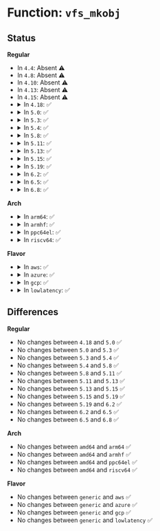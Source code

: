 # Function: <code>vfs_mkobj</code>

## Status
<b>Regular</b>
<ul>
<li>
In <code>4.4</code>: Absent ⚠️
</li>
<li>
In <code>4.8</code>: Absent ⚠️
</li>
<li>
In <code>4.10</code>: Absent ⚠️
</li>
<li>
In <code>4.13</code>: Absent ⚠️
</li>
<li>
In <code>4.15</code>: Absent ⚠️
</li>
<li>
<details>
<summary>In <code>4.18</code>: ✅</summary>

```c
int vfs_mkobj(struct dentry *dentry, umode_t mode, int (*f)(struct dentry *, umode_t, void *), void *arg);
```

**Collision:** Unique Global

**Inline:** No

**Transformation:** False

**Instances:**

```
In fs/namei.c (ffffffff812a9170)
Location: fs/namei.c:2900
Inline: False
Direct callers:
  - kernel/bpf/inode.c:bpf_obj_pin_user
  - ipc/mqueue.c:do_mq_open
```
**Symbols:**

```
ffffffff812a9170-ffffffff812a9309: vfs_mkobj (STB_GLOBAL)
```
</details>
</li>
<li>
<details>
<summary>In <code>5.0</code>: ✅</summary>

```c
int vfs_mkobj(struct dentry *dentry, umode_t mode, int (*f)(struct dentry *, umode_t, void *), void *arg);
```

**Collision:** Unique Global

**Inline:** No

**Transformation:** False

**Instances:**

```
In fs/namei.c (ffffffff812bef90)
Location: fs/namei.c:2919
Inline: False
Direct callers:
  - kernel/bpf/inode.c:bpf_obj_pin_user
  - ipc/mqueue.c:do_mq_open
```
**Symbols:**

```
ffffffff812bef90-ffffffff812bf129: vfs_mkobj (STB_GLOBAL)
```
</details>
</li>
<li>
<details>
<summary>In <code>5.3</code>: ✅</summary>

```c
int vfs_mkobj(struct dentry *dentry, umode_t mode, int (*f)(struct dentry *, umode_t, void *), void *arg);
```

**Collision:** Unique Global

**Inline:** No

**Transformation:** False

**Instances:**

```
In fs/namei.c (ffffffff812dbb90)
Location: fs/namei.c:2917
Inline: False
Direct callers:
  - kernel/bpf/inode.c:bpf_obj_pin_user
  - kernel/bpf/inode.c:bpf_obj_pin_user
  - ipc/mqueue.c:do_mq_open
```
**Symbols:**

```
ffffffff812dbb90-ffffffff812dbd27: vfs_mkobj (STB_GLOBAL)
```
</details>
</li>
<li>
<details>
<summary>In <code>5.4</code>: ✅</summary>

```c
int vfs_mkobj(struct dentry *dentry, umode_t mode, int (*f)(struct dentry *, umode_t, void *), void *arg);
```

**Collision:** Unique Global

**Inline:** No

**Transformation:** False

**Instances:**

```
In fs/namei.c (ffffffff812ed6a0)
Location: fs/namei.c:2910
Inline: False
Direct callers:
  - kernel/bpf/inode.c:bpf_obj_pin_user
  - kernel/bpf/inode.c:bpf_obj_pin_user
  - ipc/mqueue.c:do_mq_open
```
**Symbols:**

```
ffffffff812ed6a0-ffffffff812ed837: vfs_mkobj (STB_GLOBAL)
```
</details>
</li>
<li>
<details>
<summary>In <code>5.8</code>: ✅</summary>

```c
int vfs_mkobj(struct dentry *dentry, umode_t mode, int (*f)(struct dentry *, umode_t, void *), void *arg);
```

**Collision:** Unique Global

**Inline:** No

**Transformation:** False

**Instances:**

```
In fs/namei.c (ffffffff81324a00)
Location: fs/namei.c:2812
Inline: False
Direct callers:
  - kernel/bpf/inode.c:bpf_obj_pin_user
  - kernel/bpf/inode.c:bpf_obj_pin_user
  - kernel/bpf/inode.c:bpf_obj_pin_user
  - ipc/mqueue.c:do_mq_open
```
**Symbols:**

```
ffffffff81324a00-ffffffff81324bdd: vfs_mkobj (STB_GLOBAL)
```
</details>
</li>
<li>
<details>
<summary>In <code>5.11</code>: ✅</summary>

```c
int vfs_mkobj(struct dentry *dentry, umode_t mode, int (*f)(struct dentry *, umode_t, void *), void *arg);
```

**Collision:** Unique Global

**Inline:** No

**Transformation:** False

**Instances:**

```
In fs/namei.c (ffffffff813301f0)
Location: fs/namei.c:2810
Inline: False
Direct callers:
  - kernel/bpf/inode.c:bpf_obj_pin_user
  - kernel/bpf/inode.c:bpf_obj_pin_user
  - kernel/bpf/inode.c:bpf_obj_pin_user
  - ipc/mqueue.c:do_mq_open
```
**Symbols:**

```
ffffffff813301f0-ffffffff813303b2: vfs_mkobj (STB_GLOBAL)
```
</details>
</li>
<li>
<details>
<summary>In <code>5.13</code>: ✅</summary>

```c
int vfs_mkobj(struct dentry *dentry, umode_t mode, int (*f)(struct dentry *, umode_t, void *), void *arg);
```

**Collision:** Unique Global

**Inline:** No

**Transformation:** False

**Instances:**

```
In fs/namei.c (ffffffff81336ab0)
Location: fs/namei.c:2919
Inline: False
Direct callers:
  - kernel/bpf/inode.c:bpf_obj_pin_user
  - kernel/bpf/inode.c:bpf_obj_pin_user
  - kernel/bpf/inode.c:bpf_obj_pin_user
  - ipc/mqueue.c:do_mq_open
```
**Symbols:**

```
ffffffff81336ab0-ffffffff81336c57: vfs_mkobj (STB_GLOBAL)
```
</details>
</li>
<li>
<details>
<summary>In <code>5.15</code>: ✅</summary>

```c
int vfs_mkobj(struct dentry *dentry, umode_t mode, int (*f)(struct dentry *, umode_t, void *), void *arg);
```

**Collision:** Unique Global

**Inline:** No

**Transformation:** False

**Instances:**

```
In fs/namei.c (ffffffff81384490)
Location: fs/namei.c:2988
Inline: False
Direct callers:
  - kernel/bpf/inode.c:bpf_obj_pin_user
  - kernel/bpf/inode.c:bpf_obj_pin_user
  - kernel/bpf/inode.c:bpf_obj_pin_user
  - ipc/mqueue.c:do_mq_open
```
**Symbols:**

```
ffffffff81384490-ffffffff8138464b: vfs_mkobj (STB_GLOBAL)
```
</details>
</li>
<li>
<details>
<summary>In <code>5.19</code>: ✅</summary>

```c
int vfs_mkobj(struct dentry *dentry, umode_t mode, int (*f)(struct dentry *, umode_t, void *), void *arg);
```

**Collision:** Unique Global

**Inline:** No

**Transformation:** False

**Instances:**

```
In fs/namei.c (ffffffff81402df0)
Location: fs/namei.c:3084
Inline: False
Direct callers:
  - kernel/bpf/inode.c:bpf_obj_pin_user
  - kernel/bpf/inode.c:bpf_obj_pin_user
  - kernel/bpf/inode.c:bpf_obj_pin_user
  - ipc/mqueue.c:do_mq_open
```
**Symbols:**

```
ffffffff81402df0-ffffffff81402fc1: vfs_mkobj (STB_GLOBAL)
```
</details>
</li>
<li>
<details>
<summary>In <code>6.2</code>: ✅</summary>

```c
int vfs_mkobj(struct dentry *dentry, umode_t mode, int (*f)(struct dentry *, umode_t, void *), void *arg);
```

**Collision:** Unique Global

**Inline:** No

**Transformation:** False

**Instances:**

```
In fs/namei.c (ffffffff8148d1e0)
Location: fs/namei.c:3122
Inline: False
Direct callers:
  - kernel/bpf/inode.c:bpf_obj_pin_user
  - kernel/bpf/inode.c:bpf_obj_pin_user
  - kernel/bpf/inode.c:bpf_obj_pin_user
  - ipc/mqueue.c:do_mq_open
```
**Symbols:**

```
ffffffff8148d1e0-ffffffff8148d3b1: vfs_mkobj (STB_GLOBAL)
```
</details>
</li>
<li>
<details>
<summary>In <code>6.5</code>: ✅</summary>

```c
int vfs_mkobj(struct dentry *dentry, umode_t mode, int (*f)(struct dentry *, umode_t, void *), void *arg);
```

**Collision:** Unique Global

**Inline:** No

**Transformation:** False

**Instances:**

```
In fs/namei.c (ffffffff814c27b0)
Location: fs/namei.c:3201
Inline: False
Direct callers:
  - kernel/bpf/inode.c:bpf_obj_pin_user
  - kernel/bpf/inode.c:bpf_obj_pin_user
  - kernel/bpf/inode.c:bpf_obj_pin_user
  - ipc/mqueue.c:do_mq_open
```
**Symbols:**

```
ffffffff814c27b0-ffffffff814c299b: vfs_mkobj (STB_GLOBAL)
```
</details>
</li>
<li>
<details>
<summary>In <code>6.8</code>: ✅</summary>

```c
int vfs_mkobj(struct dentry *dentry, umode_t mode, int (*f)(struct dentry *, umode_t, void *), void *arg);
```

**Collision:** Unique Global

**Inline:** No

**Transformation:** False

**Instances:**

```
In fs/namei.c (ffffffff814f4c70)
Location: fs/namei.c:3209
Inline: False
Direct callers:
  - kernel/bpf/inode.c:bpf_obj_pin_user
  - kernel/bpf/inode.c:bpf_obj_pin_user
  - kernel/bpf/inode.c:bpf_obj_pin_user
  - ipc/mqueue.c:do_mq_open
```
**Symbols:**

```
ffffffff814f4c70-ffffffff814f4e5b: vfs_mkobj (STB_GLOBAL)
```
</details>
</li>
</ul>
<b>Arch</b>
<ul>
<li>
<details>
<summary>In <code>arm64</code>: ✅</summary>

```c
int vfs_mkobj(struct dentry *dentry, umode_t mode, int (*f)(struct dentry *, umode_t, void *), void *arg);
```

**Collision:** Unique Global

**Inline:** No

**Transformation:** False

**Instances:**

```
In fs/namei.c (ffff800010396cd0)
Location: fs/namei.c:2910
Inline: False
Direct callers:
  - kernel/bpf/inode.c:bpf_obj_pin_user
  - kernel/bpf/inode.c:bpf_obj_pin_user
  - ipc/mqueue.c:do_mq_open
```
**Symbols:**

```
ffff800010396cd0-ffff800010396e5c: vfs_mkobj (STB_GLOBAL)
```
</details>
</li>
<li>
<details>
<summary>In <code>armhf</code>: ✅</summary>

```c
int vfs_mkobj(struct dentry *dentry, umode_t mode, int (*f)(struct dentry *, umode_t, void *), void *arg);
```

**Collision:** Unique Global

**Inline:** No

**Transformation:** False

**Instances:**

```
In fs/namei.c (c057c31c)
Location: fs/namei.c:2910
Inline: False
Direct callers:
  - kernel/bpf/inode.c:bpf_obj_pin_user
  - ipc/mqueue.c:__se_sys_mq_open
```
**Symbols:**

```
c057c31c-c057c4d0: vfs_mkobj (STB_GLOBAL)
```
</details>
</li>
<li>
<details>
<summary>In <code>ppc64el</code>: ✅</summary>

```c
int vfs_mkobj(struct dentry *dentry, umode_t mode, int (*f)(struct dentry *, umode_t, void *), void *arg);
```

**Collision:** Unique Global

**Inline:** No

**Transformation:** False

**Instances:**

```
In fs/namei.c (c00000000048f4f0)
Location: fs/namei.c:2910
Inline: False
Direct callers:
  - kernel/bpf/inode.c:bpf_obj_pin_user
  - kernel/bpf/inode.c:bpf_obj_pin_user
  - ipc/mqueue.c:do_mq_open
```
**Symbols:**

```
c00000000048f4f0-c00000000048f728: vfs_mkobj (STB_GLOBAL)
```
</details>
</li>
<li>
<details>
<summary>In <code>riscv64</code>: ✅</summary>

```c
int vfs_mkobj(struct dentry *dentry, umode_t mode, int (*f)(struct dentry *, umode_t, void *), void *arg);
```

**Collision:** Unique Global

**Inline:** No

**Transformation:** False

**Instances:**

```
In fs/namei.c (ffffffe000264f92)
Location: fs/namei.c:2910
Inline: False
Direct callers:
  - kernel/bpf/inode.c:bpf_obj_pin_user
  - kernel/bpf/inode.c:bpf_obj_pin_user
  - ipc/mqueue.c:__se_sys_mq_open
```
**Symbols:**

```
ffffffe000264f92-ffffffe0002650b6: vfs_mkobj (STB_GLOBAL)
```
</details>
</li>
</ul>
<b>Flavor</b>
<ul>
<li>
<details>
<summary>In <code>aws</code>: ✅</summary>

```c
int vfs_mkobj(struct dentry *dentry, umode_t mode, int (*f)(struct dentry *, umode_t, void *), void *arg);
```

**Collision:** Unique Global

**Inline:** No

**Transformation:** False

**Instances:**

```
In fs/namei.c (ffffffff812e5c80)
Location: fs/namei.c:2910
Inline: False
Direct callers:
  - kernel/bpf/inode.c:bpf_obj_pin_user
  - kernel/bpf/inode.c:bpf_obj_pin_user
  - ipc/mqueue.c:do_mq_open
```
**Symbols:**

```
ffffffff812e5c80-ffffffff812e5e17: vfs_mkobj (STB_GLOBAL)
```
</details>
</li>
<li>
<details>
<summary>In <code>azure</code>: ✅</summary>

```c
int vfs_mkobj(struct dentry *dentry, umode_t mode, int (*f)(struct dentry *, umode_t, void *), void *arg);
```

**Collision:** Unique Global

**Inline:** No

**Transformation:** False

**Instances:**

```
In fs/namei.c (ffffffff812d68c0)
Location: fs/namei.c:2910
Inline: False
Direct callers:
  - kernel/bpf/inode.c:bpf_obj_pin_user
  - kernel/bpf/inode.c:bpf_obj_pin_user
  - ipc/mqueue.c:do_mq_open
```
**Symbols:**

```
ffffffff812d68c0-ffffffff812d6a57: vfs_mkobj (STB_GLOBAL)
```
</details>
</li>
<li>
<details>
<summary>In <code>gcp</code>: ✅</summary>

```c
int vfs_mkobj(struct dentry *dentry, umode_t mode, int (*f)(struct dentry *, umode_t, void *), void *arg);
```

**Collision:** Unique Global

**Inline:** No

**Transformation:** False

**Instances:**

```
In fs/namei.c (ffffffff812e3a90)
Location: fs/namei.c:2910
Inline: False
Direct callers:
  - kernel/bpf/inode.c:bpf_obj_pin_user
  - kernel/bpf/inode.c:bpf_obj_pin_user
  - ipc/mqueue.c:do_mq_open
```
**Symbols:**

```
ffffffff812e3a90-ffffffff812e3c27: vfs_mkobj (STB_GLOBAL)
```
</details>
</li>
<li>
<details>
<summary>In <code>lowlatency</code>: ✅</summary>

```c
int vfs_mkobj(struct dentry *dentry, umode_t mode, int (*f)(struct dentry *, umode_t, void *), void *arg);
```

**Collision:** Unique Global

**Inline:** No

**Transformation:** False

**Instances:**

```
In fs/namei.c (ffffffff812f3b60)
Location: fs/namei.c:2910
Inline: False
Direct callers:
  - kernel/bpf/inode.c:bpf_obj_pin_user
  - kernel/bpf/inode.c:bpf_obj_pin_user
  - ipc/mqueue.c:do_mq_open
```
**Symbols:**

```
ffffffff812f3b60-ffffffff812f3cf7: vfs_mkobj (STB_GLOBAL)
```
</details>
</li>
</ul>

## Differences
<b>Regular</b>
<ul>
<li>
No changes between <code>4.18</code> and <code>5.0</code> ✅
</li>
<li>
No changes between <code>5.0</code> and <code>5.3</code> ✅
</li>
<li>
No changes between <code>5.3</code> and <code>5.4</code> ✅
</li>
<li>
No changes between <code>5.4</code> and <code>5.8</code> ✅
</li>
<li>
No changes between <code>5.8</code> and <code>5.11</code> ✅
</li>
<li>
No changes between <code>5.11</code> and <code>5.13</code> ✅
</li>
<li>
No changes between <code>5.13</code> and <code>5.15</code> ✅
</li>
<li>
No changes between <code>5.15</code> and <code>5.19</code> ✅
</li>
<li>
No changes between <code>5.19</code> and <code>6.2</code> ✅
</li>
<li>
No changes between <code>6.2</code> and <code>6.5</code> ✅
</li>
<li>
No changes between <code>6.5</code> and <code>6.8</code> ✅
</li>
</ul>
<b>Arch</b>
<ul>
<li>
No changes between <code>amd64</code> and <code>arm64</code> ✅
</li>
<li>
No changes between <code>amd64</code> and <code>armhf</code> ✅
</li>
<li>
No changes between <code>amd64</code> and <code>ppc64el</code> ✅
</li>
<li>
No changes between <code>amd64</code> and <code>riscv64</code> ✅
</li>
</ul>
<b>Flavor</b>
<ul>
<li>
No changes between <code>generic</code> and <code>aws</code> ✅
</li>
<li>
No changes between <code>generic</code> and <code>azure</code> ✅
</li>
<li>
No changes between <code>generic</code> and <code>gcp</code> ✅
</li>
<li>
No changes between <code>generic</code> and <code>lowlatency</code> ✅
</li>
</ul>

